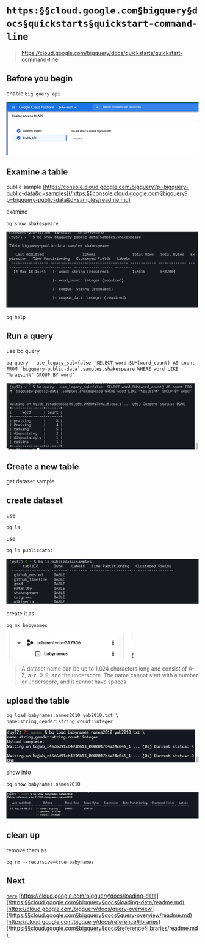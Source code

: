 # `https:§§cloud.google.com§bigquery§docs§quickstarts§quickstart-command-line`

> <https://cloud.google.com/bigquery/docs/quickstarts/quickstart-command-line>

## Before you begin
enable `big query api`

![](2021-08-15-15-49-07.png)

## Examine a table

public sample
[https://console.cloud.google.com/bigquery?p=bigquery-public-data&d=samples](/https:§§console.cloud.google.com§bigquery?p=bigquery-public-data&d=samples/readme.md)

examine
```
bq show shakespeare
```

![](2021-08-15-15-53-16.png)

```
bq help
```

## Run a query

use bq query

```
bq query --use_legacy_sql=false 'SELECT word,SUM(word_count) AS count FROM `bigquery-public-data`.samples.shakespeare WHERE word LIKE "%raisin%" GROUP BY word'
```
![](2021-08-15-15-55-13.png)

## Create a new table

get dataset sample 

## create dataset

use 
```
bq ls
```
use 

```
bq ls publicdata:
```
![](2021-08-15-15-59-39.png)

create it as
```
bq mk babynames
```
![](2021-08-15-16-01-16.png)

> A dataset name can be up to 1,024 characters long and consist of A-Z, a-z, 0-9, and the underscore. The name cannot start with a number or underscore, and it cannot have spaces

## upload the table

```
bq load babynames.names2010 yob2010.txt \
name:string,gender:string,count:integer
```
![](2021-08-15-16-09-00.png)


show info

```
bq show babynames.names2010
```
![](2021-08-15-16-16-25.png)

## clean up

remove them as

```
bq rm --recursive=true babynames
```

## Next

[`here`](../https:§§cloud.google.com§bigquery§docs§bq-command-line-tool/readme.md)
[https://cloud.google.com/bigquery/docs/loading-data](/https:§§cloud.google.com§bigquery§docs§loading-data/readme.md)
[https://cloud.google.com/bigquery/docs/query-overview](/https:§§cloud.google.com§bigquery§docs§query-overview/readme.md)
[https://cloud.google.com/bigquery/docs/reference/libraries](/https:§§cloud.google.com§bigquery§docs§reference§libraries/readme.md)
